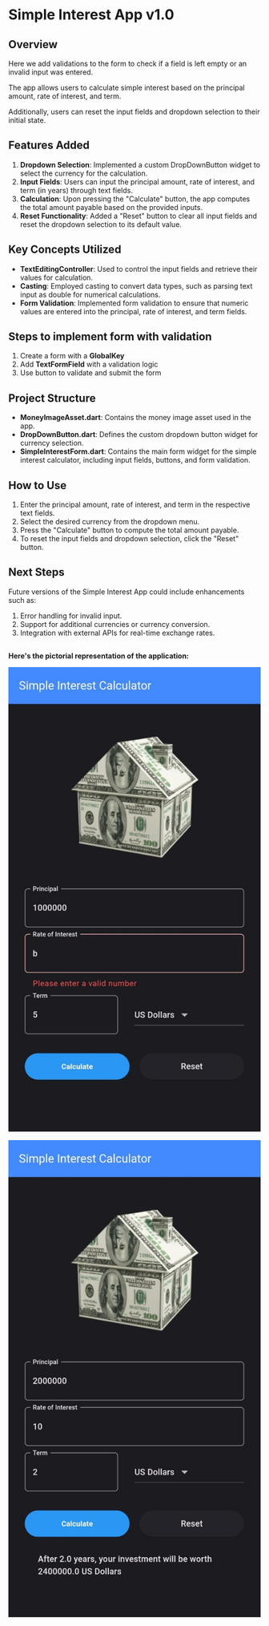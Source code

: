 # Simple Interest App v1.0

## Overview

Here we add validations to the form to check if a field is left empty or an invalid input was entered.

The app allows users to calculate simple interest based on the principal amount, rate of interest, and term. 

Additionally, users can reset the input fields and dropdown selection to their initial state.

## Features Added
1. **Dropdown Selection**: Implemented a custom DropDownButton widget to select the currency for the calculation.
2. **Input Fields**: Users can input the principal amount, rate of interest, and term (in years) through text fields.
3. **Calculation**: Upon pressing the "Calculate" button, the app computes the total amount payable based on the provided inputs.
4. **Reset Functionality**: Added a "Reset" button to clear all input fields and reset the dropdown selection to its default value.

## Key Concepts Utilized
* **TextEditingController**: Used to control the input fields and retrieve their values for calculation.
* **Casting**: Employed casting to convert data types, such as parsing text input as double for numerical calculations.
* **Form Validation**: Implemented form validation to ensure that numeric values are entered into the principal, rate of interest, and term fields.

## Steps to implement form with validation
1. Create a form with a **GlobalKey**
2. Add **TextFormField** with a validation logic
3. Use button to validate and submit the form

## Project Structure
* **MoneyImageAsset.dart**: Contains the money image asset used in the app.
* **DropDownButton.dart**: Defines the custom dropdown button widget for currency selection.
* **SimpleInterestForm.dart**: Contains the main form widget for the simple interest calculator, including input fields, buttons, and form validation.

## How to Use
1. Enter the principal amount, rate of interest, and term in the respective text fields.
2. Select the desired currency from the dropdown menu.
3. Press the "Calculate" button to compute the total amount payable.
4. To reset the input fields and dropdown selection, click the "Reset" button.

## Next Steps
Future versions of the Simple Interest App could include enhancements such as:

1. Error handling for invalid input.
2. Support for additional currencies or currency conversion.
3. Integration with external APIs for real-time exchange rates.

##
**Here's the pictorial representation of the application:**

![A screen](<WhatsApp Image 2024-04-18 at 13.19.37_a954205d.jpg>)

![A screen](<WhatsApp Image 2024-04-18 at 13.32.31_89ed555b.jpg>)